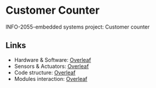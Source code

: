 # Customer Counter
INFO-2055-embedded systems project: Customer counter


## Links
* Hardware & Software: [Overleaf](https://www.overleaf.com/8364532749gqnjtjmrzdpj)
* Sensors & Actuators: [Overleaf](https://www.overleaf.com/8889989746bwvtgvvdffww)
* Code structure: [Overleaf](https://www.overleaf.com/6229132484wqnyhkkhfydb)
* Modules interaction: [Overleaf](https://www.overleaf.com/7684867541mcrkchrskchh)
